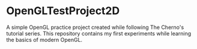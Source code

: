 # OpenGLTestProject2D
A simple OpenGL practice project created while following The Cherno's tutorial series. This repository contains my first experiments while learning the basics of modern OpenGL.

